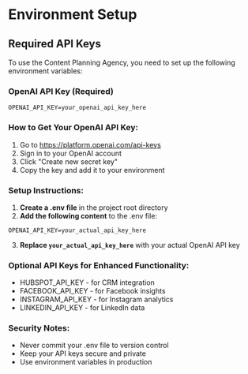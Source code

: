 # Environment Setup

## Required API Keys

To use the Content Planning Agency, you need to set up the following environment variables:

### OpenAI API Key (Required)
```
OPENAI_API_KEY=your_openai_api_key_here
```

### How to Get Your OpenAI API Key:
1. Go to https://platform.openai.com/api-keys
2. Sign in to your OpenAI account
3. Click "Create new secret key"
4. Copy the key and add it to your environment

### Setup Instructions:

1. **Create a .env file** in the project root directory
2. **Add the following content** to the .env file:
```
OPENAI_API_KEY=your_actual_api_key_here
```

3. **Replace `your_actual_api_key_here`** with your actual OpenAI API key

### Optional API Keys for Enhanced Functionality:
- HUBSPOT_API_KEY - for CRM integration
- FACEBOOK_API_KEY - for Facebook insights
- INSTAGRAM_API_KEY - for Instagram analytics
- LINKEDIN_API_KEY - for LinkedIn data

### Security Notes:
- Never commit your .env file to version control
- Keep your API keys secure and private
- Use environment variables in production
